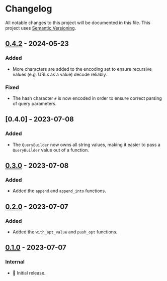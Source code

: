 # Changelog

All notable changes to this project will be documented in this file.
This project uses [Semantic Versioning](https://semver.org/spec/v2.0.0.html).

## [0.4.2] - 2024-05-23

[0.4.2]: https://github.com/sunsided/query-string-builder/releases/tag/v0.4.2

### Added

- More characters are added to the encoding set to ensure recursive values
  (e.g. URLs as a value) decode reliably.

### Fixed

- The hash character `#` is now encoded in order to ensure correct parsing of query parameters.

## [0.4.0] - 2023-07-08

### Added

- The `QueryBuilder` now owns all string values, making it easier to pass
  a `QueryBuilder` value out of a function.

## [0.3.0] - 2023-07-08

### Added

- Added the `append` and `append_into` functions.

## [0.2.0] - 2023-07-07

### Added

- Added the `with_opt_value` and `push_opt` functions.

## [0.1.0] - 2023-07-07

### Internal

- 🎉 Initial release.

[0.3.0]: https://github.com/sunsided/query-string-builder/releases/tag/0.3.0

[0.2.0]: https://github.com/sunsided/query-string-builder/releases/tag/0.2.0

[0.1.0]: https://github.com/sunsided/query-string-builder/releases/tag/0.1.0

